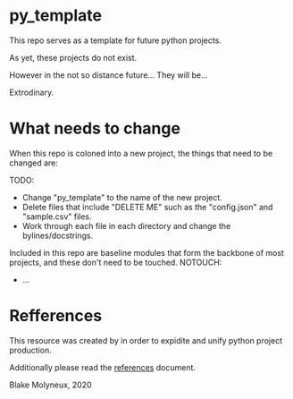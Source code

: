 # py_template
This repo serves as a template for future python projects.

As yet, these projects do not exist.

However in the not so distance future... They will be...

Extrodinary.


# What needs to change
When this repo is coloned into a new project, the things that need to be changed are:

TODO:
- Change "py_template" to the name of the new project.
- Delete files that include "DELETE ME" such as the "config.json" and "sample.csv" files.
- Work through each file in each directory and change the bylines/docstrings.

Included in this repo are baseline modules that form the backbone of most projects, and these don't need to be touched.
NOTOUCH:
- ...

# Refferences
This resource was created by in order to expidite and unify python project production.

Additionally please read the [references](references.md) document.

Blake Molyneux, 2020